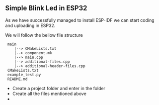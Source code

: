 ## Simple Blink Led in ESP32

As we have successfully managed to install ESP-IDF we can start coding and uploading in ESP32.

We will follow the bellow file structure

```
 main
    |--> CMakeLists.txt
    |--> component.mk
    |--> main.cpp
    |--> additional-files.cpp
    |--> additional-header-files.cpp 
 CMakeLists.txt
 example_test.py
 README.md
```

- Create a project folder and enter in the folder
- Create all the files mentioned above
- 